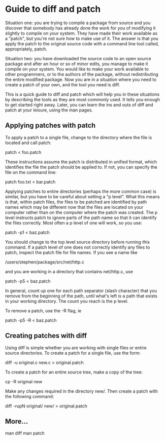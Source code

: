 # Guide to diff and patch

Situation one: you are trying to compile a package from source and you discover that somebody has already done the work for you of modifying it slightly to compile on your system. They have made their work available as a "patch", but you're not sure how to make use of it. The answer is that you apply the patch to the original source code with a command line tool called, appropriately, patch.

Situation two: you have downloaded the source code to an open source package and after an hour or so of minor edits, you manage to make it compile on your system. You would like to make your work available to other programmers, or to the authors of the package, without redistributing the entire modified package. Now you are in a situation where you need to create a patch of your own, and the tool you need is diff.

This is a quick guide to diff and patch which will help you in these situations by describing the tools as they are most commonly used. It tells you enough to get started right away. Later, you can learn the ins and outs of diff and patch at your leisure, using the man pages.

## Applying patches with patch

To apply a patch to a single file, change to the directory where the file is located and call patch:

patch < foo.patch

These instructions assume the patch is distributed in unified format, which identifies the file the patch should be applied to. If not, you can specify the file on the command line:

patch foo.txt < bar.patch

Applying patches to entire directories (perhaps the more common case) is similar, but you have to be careful about setting a "p level". What this means is that, within patch files, the files to be patched are identified by path names which may be different now that the files are located on your computer rather than on the computer where the patch was created. The p level instructs patch to ignore parts of the path name so that it can identify the files correctly. Most often a p level of one will work, so you use:

patch -p1 < baz.patch

You should change to the top level source directory before running this command. If a patch level of one does not correctly identify any files to patch, inspect the patch file for file names. If you see a name like

/users/stephen/package/src/net/http.c

and you are working in a directory that contains net/http.c, use

patch -p5 < baz.patch

In general, count up one for each path separator (slash character) that you remove from the beginning of the path, until what's left is a path that exists in your working directory. The count you reach is the p level.

To remove a patch, use the -R flag, ie

patch -p5 -R < baz.patch

## Creating patches with diff

Using diff is simple whether you are working with single files or entire source directories. To create a patch for a single file, use the form:

diff -u original.c new.c > original.patch

To create a patch for an entire source tree, make a copy of the tree:

cp -R original new

Make any changes required in the directory new/. Then create a patch with the following command:

diff -rupN original/ new/ > original.patch

## More...

man diff
man patch
